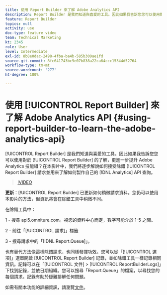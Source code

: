 ```yaml
---
title: 使用 Report Builder 來了解 Adobe Analytics API
description: Report Builder 是我們知道與喜愛的工具。因此如果我告訴您您可以使用對於 Report Builder 的了解，更進一步提升 Adobe Analytics 技能組？在本影片中，我們將逐步解說如何接受除錯 Report Builder 請求並用來了解如何製作自己的 Analytics API 查詢。
feature: Report Builder
topics: null
activity: use
doc-type: feature video
team: Technical Marketing
kt: 2345
role: User
level: Intermediate
exl-id: 8b8e0dac-2498-4fba-ba4b-585b309ae1fd
source-git-commit: 8fc641743bc9e07b838a22ca64ccc15344d52764
workflow-type: tm+mt
source-wordcount: '277'
ht-degree: 100%

---
```


# 使用 [!UICONTROL Report Builder] 來了解 Adobe Analytics API {#using-report-builder-to-learn-the-adobe-analytics-api}

[!UICONTROL Report Builder] 是我們知道與喜愛的工具。因此如果我告訴您您可以使用對於 [!UICONTROL Report Builder] 的了解，更進一步提升 Adobe Analytics 技能組？在本影片中，我們將逐步解說如何接受除錯 [!UICONTROL Report Builder] 請求並用來了解如何製作自己的 [!DNL Analytics] API 查詢。

>[!VIDEO](https://video.tv.adobe.com/v/25442/?quality=12&learn=on)

**更新**：[!UICONTROL Report Builder] 已更新如何稍微請求資料。您仍可以使用本影片的方法，但資訊將會在除錯工具中稍微不同。

在除錯工具中：

1 - 搜尋 api5.omniture.com。視您的資料中心而定，數字可能介於 1-5 之間。

2 - 前往「[!UICONTROL 請求]」標籤

3 - 搜尋請求中的「[!DNL Report.Queue]」。

也有替代方法像這樣除錯請求，也同樣發揮功效。您可以從「[!UICONTROL 選項]」選單開啟 [!UICONTROL Report Builder] 記錄，並如除錯工具一樣記錄相同資訊。記錄可以在「[!UICONTROL 文件] > [!UICONTROL ReportBuilderLogs]」下找到記錄，並依日期組織。您可以搜尋「Report.Queue」的檔案，以尋找您的每個請求。記錄有助於疑難排解任何問題。

如需有關本功能的詳細資訊，請瀏覽[文件](https://www.adobe.io/)。
